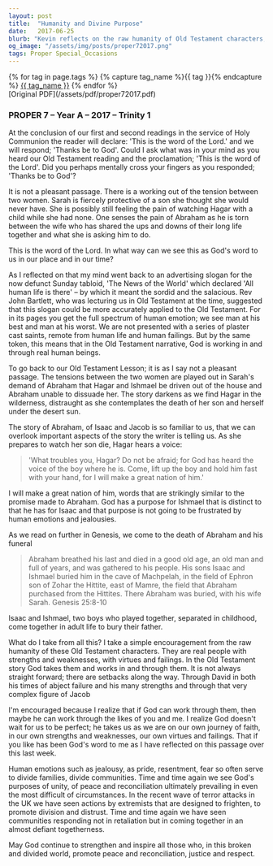 ```yaml
---
layout: post
title:  "Humanity and Divine Purpose"
date:   2017-06-25
blurb: "Kevin reflects on the raw humanity of Old Testament characters, emphasizing that God works through real people with their strengths and weaknesses. He draws parallels between the biblical narrative of Sarah, Hagar, and Abraham, and contemporary issues of division and reconciliation. The sermon encourages the understanding that God's purposes of unity and peace prevail, even in the face of human emotions and actions that may cause division."
og_image: "/assets/img/posts/proper72017.png"
tags: Proper Special_Occasions
---    
```

<div class="tag-pills">
  {% for tag in page.tags %}
    {% capture tag_name %}{{ tag }}{% endcapture %}
    <a href="{{ site.baseurl }}/tag/{{ tag_name }}" class="tag-pill">{{ tag_name }}</a>
  {% endfor %}
</div>
[Original PDF](/assets/pdf/proper72017.pdf)

### PROPER 7 – Year A – 2017 – Trinity 1

At the conclusion of our first and second readings in the service of Holy Communion the reader will declare: 'This is the word of the Lord.' and we will respond; 'Thanks be to God'. Could I ask what was in your mind as you heard our Old Testament reading and the proclamation; 'This is the word of the Lord'. Did you perhaps mentally cross your fingers as you responded; 'Thanks be to God'?

It is not a pleasant passage. There is a working out of the tension between two women. Sarah is fiercely protective of a son she thought she would never have. She is possibly still feeling the pain of watching Hagar with a child while she had none. One senses the pain of Abraham as he is torn between the wife who has shared the ups and downs of their long life together and what she is asking him to do.

This is the word of the Lord. In what way can we see this as God's word to us in our place and in our time?

As I reflected on that my mind went back to an advertising slogan for the now defunct Sunday tabloid, 'The News of the World' which declared 'All human life is there' – by which it meant the sordid and the salacious. Rev John Bartlett, who was lecturing us in Old Testament at the time, suggested that this slogan could be more accurately applied to the Old Testament. For in its pages you get the full spectrum of human emotion; we see man at his best and man at his worst. We are not presented with a series of plaster cast saints, remote from human life and human failings. But by the same token, this means that in the Old Testament narrative, God is working in and through real human beings.

To go back to our Old Testament Lesson; it is as I say not a pleasant passage. The tensions between the two women are played out in Sarah's demand of Abraham that Hagar and Ishmael be driven out of the house and Abraham unable to dissuade her. The story darkens as we find Hagar in the wilderness, distraught as she contemplates the death of her son and herself under the desert sun.

The story of Abraham, of Isaac and Jacob is so familiar to us, that we can overlook important aspects of the story the writer is telling us. As she prepares to watch her son die, Hagar hears a voice:

> 'What troubles you, Hagar? Do not be afraid; for God has heard the voice of the boy where he is. Come, lift up the boy and hold him fast with your hand, for I will make a great nation of him.'

I will make a great nation of him, words that are strikingly similar to the promise made to Abraham. God has a purpose for Ishmael that is distinct to that he has for Isaac and that purpose is not going to be frustrated by human emotions and jealousies.

As we read on further in Genesis, we come to the death of Abraham and his funeral

> Abraham breathed his last and died in a good old age, an old man and full of years, and was gathered to his people. His sons Isaac and Ishmael buried him in the cave of Machpelah, in the field of Ephron son of Zohar the Hittite, east of Mamre, the field that Abraham purchased from the Hittites. There Abraham was buried, with his wife Sarah. Genesis 25:8-10

Isaac and Ishmael, two boys who played together, separated in childhood, come together in adult life to bury their father.

What do I take from all this? I take a simple encouragement from the raw humanity of these Old Testament characters. They are real people with strengths and weaknesses, with virtues and failings. In the Old Testament story God takes them and works in and through them. It is not always straight forward; there are setbacks along the way. Through David in both his times of abject failure and his many strengths and through that very complex figure of Jacob

I'm encouraged because I realize that if God can work through them, then maybe he can work through the likes of you and me. I realize God doesn't wait for us to be perfect; he takes us as we are on our own journey of faith, in our own strengths and weaknesses, our own virtues and failings. That if you like has been God's word to me as I have reflected on this passage over this last week.

Human emotions such as jealousy, as pride, resentment, fear so often serve to divide families, divide communities. Time and time again we see God's purposes of unity, of peace and reconciliation ultimately prevailing in even the most difficult of circumstances. In the recent wave of terror attacks in the UK we have seen actions by extremists that are designed to frighten, to promote division and distrust. Time and time again we have seen communities responding not in retaliation but in coming together in an almost defiant togetherness.

May God continue to strengthen and inspire all those who, in this broken and divided world, promote peace and reconciliation, justice and respect.
